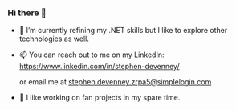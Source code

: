 ### Hi there 👋

- 🌱 I’m currently refining my .NET skills but I like to explore other technologies as well.
- 📫 You can reach out to me on my LinkedIn: https://www.linkedin.com/in/stephen-devenney/
  
  or email me at stephen.devenney.zrpa5@simplelogin.com
- :crocodile: I like working on fan projects in my spare time.

